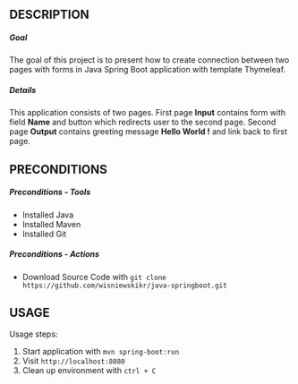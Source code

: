 DESCRIPTION
-----------

##### Goal
The goal of this project is to present how to create connection between two pages with forms in Java Spring Boot application with template Thymeleaf. 

##### Details
This application consists of two pages. First page **Input** contains form with field **Name** and button which redirects user to the second page. Second page **Output** contains greeting message **Hello World <name>!** and link back to first page.


PRECONDITIONS
-------------

##### Preconditions - Tools
* Installed Java
* Installed Maven
* Installed Git

##### Preconditions - Actions
* Download Source Code with `git clone https://github.com/wisniewskikr/java-springboot.git`


USAGE
-----

Usage steps:
1. Start application with `mvn spring-boot:run`
2. Visit `http://localhost:8080`
3. Clean up environment with `ctrl + C`